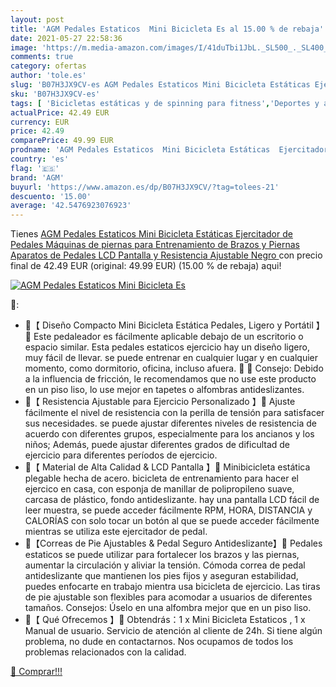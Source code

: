 ```yaml
---
layout: post
title: 'AGM Pedales Estaticos  Mini Bicicleta Es al 15.00 % de rebaja'
date: 2021-05-27 22:58:36
image: 'https://m.media-amazon.com/images/I/41duTbi1JbL._SL500_._SL400_.jpg'
comments: true
category: ofertas
author: 'tole.es'
slug: 'B07H3JX9CV-es AGM Pedales Estaticos Mini Bicicleta Estáticas Ejercitador...'
sku: 'B07H3JX9CV-es'
tags: [ 'Bicicletas estáticas y de spinning para fitness','Deportes y aire libre','Fitness y ejercicio','Máquinas de cardio para fitness','agm','bicicleta', ]
actualPrice: 42.49 EUR
currency: EUR
price: 42.49
comparePrice: 49.99 EUR
prodname: 'AGM Pedales Estaticos  Mini Bicicleta Estáticas  Ejercitador de Pedales  Máquinas de piernas para Entrenamiento de Brazos y Piernas Aparatos de Pedales  LCD Pantalla y Resistencia Ajustable  Negro '
country: 'es'
flag: '🇪🇸'
brand: 'AGM'
buyurl: 'https://www.amazon.es/dp/B07H3JX9CV/?tag=tolees-21'
descuento: '15.00'
average: '42.5476923076923'
---
```


Tienes [AGM Pedales Estaticos  Mini Bicicleta Estáticas  Ejercitador de Pedales  Máquinas de piernas para Entrenamiento de Brazos y Piernas Aparatos de Pedales  LCD Pantalla y Resistencia Ajustable  Negro ](https://www.amazon.es/dp/B07H3JX9CV/?tag=tolees-21) con precio final de  42.49 EUR (original: 49.99 EUR) (15.00 %  de rebaja) aqui!

[![AGM Pedales Estaticos  Mini Bicicleta Es](https://m.media-amazon.com/images/I/41duTbi1JbL._SL500_._SL400_.jpg)](https://www.amazon.es/dp/B07H3JX9CV/?tag=tolees-21)

🔎:

- 🎎【 Diseño Compacto Mini Bicicleta Estática Pedales, Ligero y Portátil 】🎎 Este pedaleador es fácilmente aplicable debajo de un escritorio o espacio similar. Esta pedales estaticos ejercicio hay un diseño ligero, muy fácil de llevar. se puede entrenar en cualquier lugar y en cualquier momento, como dormitorio, oficina, incluso afuera. 📢 📢 Consejo: Debido a la influencia de fricción, le recomendamos que no use este producto en un piso liso, lo use mejor en tapetes o alfombras antideslizantes.
- 🎎【 Resistencia Ajustable para Ejercicio Personalizado 】🎎 Ajuste fácilmente el nivel de resistencia con la perilla de tensión para satisfacer sus necesidades. se puede ajustar diferentes niveles de resistencia de acuerdo con diferentes grupos, especialmente para los ancianos y los niños; Además, puede ajustar diferentes grados de dificultad de ejercicio para diferentes períodos de ejercicio.
- 🎎【 Material de Alta Calidad & LCD Pantalla 】🎎 Minibicicleta estática plegable hecha de acero. bicicleta de entrenamiento para hacer el ejercico en casa, con esponja de manillar de polipropileno suave, carcasa de plástico, fondo antideslizante. hay una pantalla LCD fácil de leer muestra, se puede acceder fácilmente RPM, HORA, DISTANCIA y CALORÍAS con solo tocar un botón al que se puede acceder fácilmente mientras se utiliza este ejercitador de pedal.
- 🎎【Correas de Pie Ajustables & Pedal Seguro Antideslizante】🎎 Pedales estaticos se puede utilizar para fortalecer los brazos y las piernas, aumentar la circulación y aliviar la tensión. Cómoda correa de pedal antideslizante que mantienen los pies fijos y aseguran estabilidad, puedes enfocarte en trabajo mientra usa bicicleta de ejercicio. Las tiras de pie ajustable son flexibles para acomodar a usuarios de diferentes tamaños. Consejos: Úselo en una alfombra mejor que en un piso liso.
- 🎎【 Qué Ofrecemos 】🎎 Obtendrás：1 x Mini Bicicleta Estaticos , 1 x Manual de usuario. Servicio de atención al cliente de 24h. Si tiene algún problema, no dude en contactarnos. Nos ocupamos de todos los problemas relacionados con la calidad.

[🛒 Comprar!!!](https://www.amazon.es/dp/B07H3JX9CV/?tag=tolees-21)
